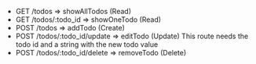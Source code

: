 - GET  /todos                 => showAllTodos (Read)
- GET  /todos/:todo_id        => showOneTodo (Read)
- POST /todos                 => addTodo (Create)
- POST /todos/:todo_id/update => editTodo (Update)
  This route needs the todo id and a string with the new todo value
- POST /todos/:todo_id/delete => removeTodo (Delete)